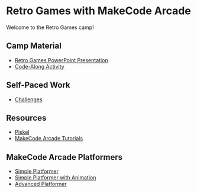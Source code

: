 # Retro Games with MakeCode Arcade
Welcome to the Retro Games camp!

## Camp Material
- <a href="RetroGames.pptx" target="_blank">Retro Games PowerPoint Presentation</a>
- [Code-Along Activity](CodeAlong.md)

## Self-Paced Work
- [Challenges](Challenges.md)

## Resources
- [Piskel](https://www.piskelapp.com/)
- [MakeCode Arcade Tutorials](https://arcade.makecode.com/tutorials)

## MakeCode Arcade Platformers
- [Simple Platformer](https://makecode.com/_b6V3sP1w5DgL)
- [Simple Platformer with Animation](https://makecode.com/_3wXbAr715Myi)
- [Advanced Platformer](https://arcade.makecode.com/71044-22408-12308-23475)